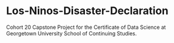 # Los-Ninos-Disaster-Declaration
Cohort 20 Capstone Project for the Certificate of Data Science at Georgetown University School of Continuing Studies.

